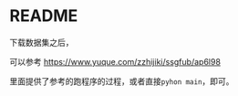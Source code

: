 # README

下载数据集之后，

可以参考 https://www.yuque.com/zzhijiki/ssgfub/ap6l98

里面提供了参考的跑程序的过程，或者直接`pyhon main`，即可。
